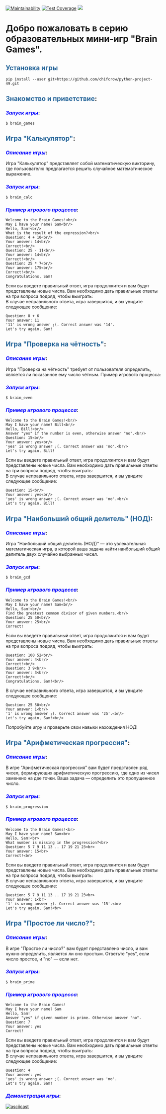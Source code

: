 [![Maintainability](https://api.codeclimate.com/v1/badges/c0c0bd41b3105ab57b32/maintainability)](https://codeclimate.com/github/chifcrow/python-project-49/maintainability)
[![Test Coverage](https://api.codeclimate.com/v1/badges/c0c0bd41b3105ab57b32/test_coverage)](https://codeclimate.com/github/chifcrow/python-project-49/test_coverage)
<a href="https://github.com/chifcrow/python-project-49/actions"><img src="https://github.com/chifcrow/python-project-49/workflows/hexlet-check/badge.svg" /></a>

# Добро пожаловать в серию образовательных мини-игр "Brain Games".

## <span style="color:#266599">Установка игры</span>
```
pip install --user git+https://github.com/chifcrow/python-project-49.git
```
## <span style="color:#266599">Знакомство и приветствие</span>:

### <span style="color:blue">_Запуск игры_</span>:
```
$ brain_games
```
## <span style="color:#266599">Игра "Калькулятор"</span>:

### <span style="color:blue">_Описание игры_</span>:
Игра "Калькулятор" представляет собой математическую викторину, где пользователю предлагается решить случайное математическое выражение. 

### <span style="color:blue">_Запуск игры_</span>:
```
$ brain_calc
```
### <span style="color:blue">_Пример игрового процесса_</span>:
```
Welcome to the Brain Games!<br/>
May I have your name? Sam<br/>
Hello, Sam!<br/>
What is the result of the expression?<br/>
Question: 4 + 10<br/>
Your answer: 14<br/>
Correct!<br/>
Question: 25 - 11<br/>
Your answer: 14<br/>
Correct!<br/>
Question: 25 * 7<br/>
Your answer: 175<br/>
Correct!<br/>
Congratulations, Sam!
```
Если вы введете правильный ответ, игра продолжится и вам будут представлены новые числа. Вам необходимо дать правильные ответы на три вопроса подряд, чтобы выиграть:<br/>
В случае неправильного ответа, игра завершится, и вы увидите следующее сообщение:<br/>
```
Question: 8 + 6
Your answer: 11
'11' is wrong answer ;(. Correct answer was '14'.
Let's try again, Sam!
```
## <span style="color:#266599">Игра "Проверка на чётность"</span>:

### <span style="color:blue">_Описание игры_</span>:
Игра "Проверка на чётность" требует от пользователя определить, является ли показанное ему число чётным. Пример игрового процесса:

### <span style="color:blue">_Запуск игры_</span>:
```
$ brain_even
```
### <span style="color:blue">_Пример игрового процесса_</span>:
```
Welcome to the Brain Games!<br/>
May I have your name? Bill<br/>
Hello, Bill!<br/>
Answer "yes" if the number is even, otherwise answer "no".<br/>
Question: 15<br/>
Your answer: yes<br/>
'yes' is wrong answer ;(. Correct answer was 'no'.<br/>
Let's try again, Bill!
```
Если вы введете правильный ответ, игра продолжится и вам будут представлены новые числа. Вам необходимо дать правильные ответы на три вопроса подряд, чтобы выиграть:<br/>
В случае неправильного ответа, игра завершится, и вы увидите следующее сообщение:<br/>
```
Question: 15<br/>
Your answer: yes<br/>
'yes' is wrong answer ;(. Correct answer was 'no'.<br/>
Let's try again, Bill!
```
## <span style="color:#266599">Игра "Наибольший общий делитель" (НОД)</span>:

### <span style="color:blue">_Описание игры_</span>:

Игра "Наибольший общий делитель (НОД)" — это увлекательная математическая игра, в которой ваша задача найти наибольший общий делитель двух случайно выбранных чисел.

### <span style="color:blue">_Запуск игры_</span>:
```
$ brain_gcd
```
### <span style="color:blue">_Пример игрового процесса_</span>:
```
Welcome to the Brain Games!<br/>
May I have your name? Sam<br/>
Hello, Sam!<br/>
Find the greatest common divisor of given numbers.<br/>
Question: 25 50<br/>
Your answer: 25<br/>
Correct!
```
Если вы введете правильный ответ, игра продолжится и вам будут представлены новые числа. Вам необходимо дать правильные ответы на три вопроса подряд, чтобы выиграть:<br/>
```
Question: 100 52<br/>
Your answer: 4<br/>
Correct!<br/>
Question: 3 9<br/>
Your answer: 3<br/>
Correct!<br/>
Congratulations, Sam!<br/>
```
В случае неправильного ответа, игра завершится, и вы увидите следующее сообщение:<br/>
```
Question: 25 50<br/>
Your answer: 1<br/>
'1' is wrong answer ;(. Correct answer was '25'.<br/>
Let's try again, Sam!<br/>
```
Попробуйте игру и проверьте свои навыки нахождения НОД!

## <span style="color:#266599">Игра "Арифметическая прогрессия"</span>:

### <span style="color:blue">_Описание игры_</span>:

В игре "Арифметическая прогрессия" вам будет представлен ряд чисел, формирующих арифметическую прогрессию, где одно из чисел заменено на две точки. Ваша задача — определить это пропущенное число.

### <span style="color:blue">_Запуск игры_</span>:
```
$ brain_progression
```
### <span style="color:blue">_Пример игрового процесса_</span>:
```
Welcome to the Brain Games!<br>
May I have your name? Sam<br>
Hello, Sam!<br>
What number is missing in the progression?<br>
Question: 5 7 9 11 13 .. 17 19 21 23<br>
Your answer: 15<br>
Correct!<br>
```
Если вы введете правильный ответ, игра продолжится и вам будут представлены новые числа. Вам необходимо дать правильные ответы на три вопроса подряд, чтобы выиграть:<br/>
В случае неправильного ответа, игра завершится, и вы увидите следующее сообщение:<br/>

```
Question: 5 7 9 11 13 .. 17 19 21 23<br>
Your answer: 1<br>
'1' is wrong answer ;(. Correct answer was '15'.<br>
Let's try again, Sam!<br>
```
## <span style="color:#266599">Игра "Простое ли число?"</span>:

### <span style="color:blue">_Описание игры_</span>:

В игре "Простое ли число?" вам будет представлено число, и вам нужно определить, является ли оно простым. Ответьте "yes", если число простое, и "no" — если нет.

### <span style="color:blue">_Запуск игры_</span>:
```
$ brain_prime
```
### <span style="color:blue">_Пример игрового процесса_</span>:
```
Welcome to the Brain Games!
May I have your name? Sam
Hello, Sam!
Answer "yes" if given number is prime. Otherwise answer "no".
Question: 7
Your answer: yes
Correct!
```
Если вы введете правильный ответ, игра продолжится и вам будут представлены новые числа. Вам необходимо дать правильные ответы на три вопроса подряд, чтобы выиграть:<br/>
В случае неправильного ответа, игра завершится, и вы увидите следующее сообщение:<br/>
```
Question: 4
Your answer: yes
'yes' is wrong answer ;(. Correct answer was 'no'.
Let's try again, Sam!
```
### <span style="color:blue">_Демонстрация игры_</span>:
[![asciicast](https://asciinema.org/a/646149.svg)](https://asciinema.org/a/646149)


